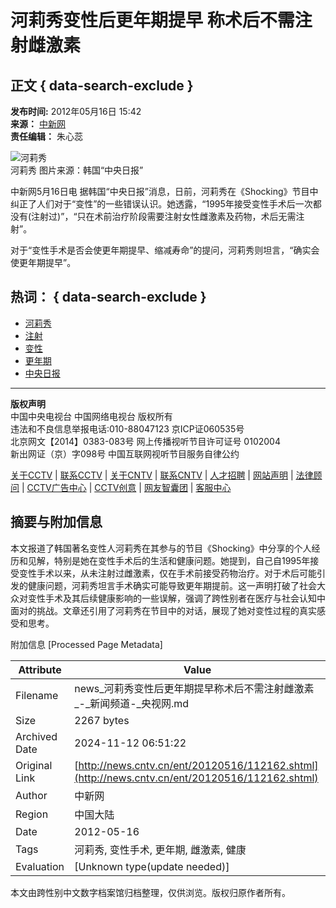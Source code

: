 # 河莉秀变性后更年期提早 称术后不需注射雌激素

## 正文 { data-search-exclude }


**发布时间:** 2012年05月16日 15:42  
**来源：** [中新网](http://www.cntv.cn)  
**责任编辑：** 朱心蕊  

![河莉秀](http://news.cntv.cn/20120516/images/1337154167944_U398P4T8D3891927F107DT20120516103423.jpg)  
河莉秀 图片来源：韩国“中央日报”

中新网5月16日电 据韩国“中央日报”消息，日前，河莉秀在《Shocking》节目中纠正了人们对于“变性”的一些错误认识。她透露，“1995年接受变性手术后一次都没有(注射过)”，“只在术前治疗阶段需要注射女性雌激素及药物，术后无需注射”。

对于“变性手术是否会使更年期提早、缩减寿命”的提问，河莉秀则坦言，“确实会使更年期提早”。

## 热词： { data-search-exclude }

- [河莉秀](http://so.cntv.cn/search.php?qtext=河莉秀&sid=0000&pid=0000)
- [注射](http://so.cntv.cn/search.php?qtext=注射&sid=0000&pid=0000)
- [变性](http://so.cntv.cn/search.php?qtext=变性&sid=0000&pid=0000)
- [更年期](http://so.cntv.cn/search.php?qtext=更年期&sid=0000&pid=0000)
- [中央日报](http://so.cntv.cn/search.php?qtext=中央日报&sid=0000&pid=0000)

---

**版权声明**  
中国中央电视台 中国网络电视台 版权所有  
违法和不良信息举报电话:010-88047123 京ICP证060535号  
北京网文【2014】0383-083号 网上传播视听节目许可证号 0102004  
新出网证（京）字098号 中国互联网视听节目服务自律公约  

[关于CCTV](http://cctvenchiridion.cctv.com/index.shtml) | [联系CCTV](http://www.cctv.com/program/20110130/column_header/index.shtml) | [关于CNTV](http://www.cntv.cn/special/guanyunew/PAGE13818868795101875/index.shtml) | [联系CNTV](http://www.cntv.cn/special/guanyunew/PAGE13818868795101876/index.shtml) | [人才招聘](http://career.cntv.cn/) | [网站声明](http://www.cntv.cn/special/guanyunew/PAGE13818868795101878/index.shtml) | [法律顾问](http://www.cntv.cn/special/guanyunew/PAGE13818868795101879/index.shtml) | [CCTV广告中心](http://1118.cctv.com/chinese/index.shtml) | [CCTV创意](http://chuangyi.cctv.com/) | [网友智囊团](http://info.passport.cntv.com/wyznt/info.action) | [客服中心](http://help.cntv.cn/)

## 摘要与附加信息

<!-- tcd_abstract -->
本文报道了韩国著名变性人河莉秀在其参与的节目《Shocking》中分享的个人经历和见解，特别是她在变性手术后的生活和健康问题。她提到，自己自1995年接受变性手术以来，从未注射过雌激素，仅在手术前接受药物治疗。对于术后可能引发的健康问题，河莉秀坦言手术确实可能导致更年期提前。这一声明打破了社会大众对变性手术及其后续健康影响的一些误解，强调了跨性别者在医疗与社会认知中面对的挑战。文章还引用了河莉秀在节目中的对话，展现了她对变性过程的真实感受和思考。
<!-- tcd_abstract_end -->

附加信息 [Processed Page Metadata]

| Attribute       | Value                                  |
|-----------------|----------------------------------------|
| Filename        | news_河莉秀变性后更年期提早称术后不需注射雌激素_-_新闻频道-_央视网.md                             |
| Size            | 2267 bytes                           |
| Archived Date   | 2024-11-12 06:51:22                             |
| Original Link   | [http://news.cntv.cn/ent/20120516/112162.shtml](http://news.cntv.cn/ent/20120516/112162.shtml)                       |
| Author          | 中新网                               |
| Region          | 中国大陆                               |
| Date            | 2012-05-16                                 |
| Tags            | 河莉秀, 变性手术, 更年期, 雌激素, 健康                                 |
| Evaluation            | [Unknown type(update needed)]                                 |
<!-- tcd_table_end -->

本文由跨性别中文数字档案馆归档整理，仅供浏览。版权归原作者所有。
